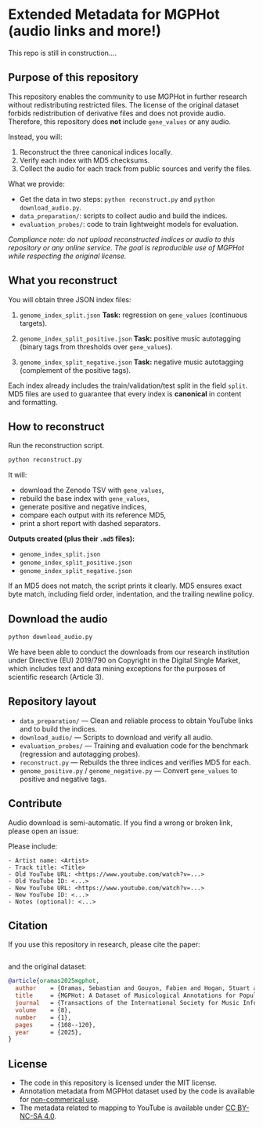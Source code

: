 # Extended Metadata for MGPHot (audio links and more!)

This repo is still in construction....

## Purpose of this repository

This repository enables the community to use MGPHot in further research without redistributing restricted files.
The license of the original dataset forbids redistribution of derivative files and does not provide audio.
Therefore, this repository does **not** include `gene_values` or any audio.

Instead, you will:

1. Reconstruct the three canonical indices locally.
2. Verify each index with MD5 checksums.
3. Collect the audio for each track from public sources and verify the files.

What we provide:

* Get the data in two steps: `python reconstruct.py` and `python download_audio.py`.
* `data_preparation/`: scripts to collect audio and build the indices.
* `evaluation_probes/`: code to train lightweight models for evaluation.

_Compliance note: do not upload reconstructed indices or audio to this repository or any online service. The goal is reproducible use of MGPHot while respecting the original license._


## What you reconstruct
You will obtain three JSON index files:

1. `genome_index_split.json`
   **Task:** regression on `gene_values` (continuous targets).

2. `genome_index_split_positive.json`
   **Task:** positive music autotagging (binary tags from thresholds over `gene_values`).

3. `genome_index_split_negative.json`
   **Task:** negative music autotagging (complement of the positive tags).

Each index already includes the train/validation/test split in the field `split`.
MD5 files are used to guarantee that every index is **canonical** in content and formatting.

## How to reconstruct
Run the reconstruction script. 

```bash
python reconstruct.py
```

It will:
- download the Zenodo TSV with `gene_values`,
- rebuild the base index with `gene_values`,
- generate positive and negative indices,
- compare each output with its reference MD5,
- print a short report with dashed separators.



**Outputs created (plus their `.md5` files):**
- `genome_index_split.json`
- `genome_index_split_positive.json`
- `genome_index_split_negative.json`

If an MD5 does not match, the script prints it clearly.
MD5 ensures exact byte match, including field order, indentation, and the trailing newline policy.

## Download the audio


```bash
python download_audio.py
```

We have been able to conduct the downloads from our research institution under Directive (EU) 2019/790 on Copyright in the Digital Single Market, which includes text and data mining exceptions for the purposes of scientific research (Article 3).

## Repository layout
- `data_preparation/` — Clean and reliable process to obtain YouTube links and to build the indices.
- `download_audio/` — Scripts to download and verify all audio.
- `evaluation_probes/` — Training and evaluation code for the benchmark (regression and autotagging probes).
- `reconstruct.py` — Rebuilds the three indices and verifies MD5 for each.
- `genome_positive.py` / `genome_negative.py` — Convert `gene_values` to positive and negative tags.

## Contribute

Audio download is semi-automatic. If you find a wrong or broken link, please open an issue:

Please include:
```
- Artist name: <Artist>
- Track title: <Title>
- Old YouTube URL: <https://www.youtube.com/watch?v=...>
- Old YouTube ID: <...>
- New YouTube URL: <https://www.youtube.com/watch?v=...>
- New YouTube ID: <...>
- Notes (optional): <...>
```

## Citation

If you use this repository in research, please cite the paper:

```bibtex

```

and the original dataset:

```bibtex
@article{oramas2025mgphot,
  author    = {Oramas, Sebastian and Gouyon, Fabien and Hogan, Stuart and Landau, Chris and Ehmann, Anahid},
  title     = {MGPHot: A Dataset of Musicological Annotations for Popular Music (1958--2022)},
  journal   = {Transactions of the International Society for Music Information Retrieval},
  volume    = {8},
  number    = {1},
  pages     = {108--120},
  year      = {2025},
}
```

## License

- The code in this repository is licensed under the MIT license.
- Annotation metadata from MGPHot dataset used by the code is available for [non-commerical use](https://zenodo.org/records/15372063).
- The metadata related to mapping to YouTube is available under [CC BY-NC-SA 4.0](https://creativecommons.org/licenses/by-nc-sa/4.0/).
